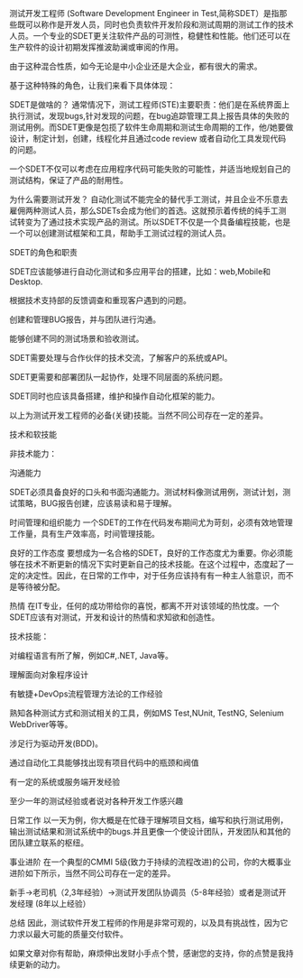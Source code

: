 测试开发工程师 (Software Development Engineer in Test,简称SDET）是指那些既可以称作是开发人员，同时也负责软件开发阶段和测试周期的测试工作的技术人员。一个专业的SDET更关注软件产品的可测性，稳健性和性能。他们还可以在生产软件的设计初期发挥推波助澜或审阅的作用。

由于这种混合性质，如今无论是中小企业还是大企业，都有很大的需求。

基于这种特殊的角色，让我们来看下具体体现：

SDET是做啥的？
通常情况下，测试工程师(STE)主要职责：他们是在系统界面上执行测试，发现bugs,针对发现的问题，在bug追踪管理工具上报告具体的失败的测试用例。而SDET更像是包揽了软件生命周期和测试生命周期的工作，他/她要做设计，制定计划，创建，线程化并且通过code review 或者自动化工具发现代码的问题。

一个SDET不仅可以考虑在应用程序代码可能失败的可能性，并适当地规划自己的测试结构，保证了产品的耐用性。

为什么需要测试开发？
自动化测试不能完全的替代手工测试，并且企业不乐意去雇佣两种测试人员，那么SDETs会成为他们的首选。这就预示着传统的纯手工测试转变为了通过技术实现产品的测试。所以SDET不仅是一个具备编程技能，也是一个可以创建测试框架和工具，帮助手工测试过程的测试人员。

SDET的角色和职责

SDET应该能够进行自动化测试和多应用平台的搭建，比如：web,Mobile和Desktop.

根据技术支持部的反馈调查和重现客户遇到的问题。

创建和管理BUG报告，并与团队进行沟通。

能够创建不同的测试场景和验收测试。

SDET需要处理与合作伙伴的技术交流，了解客户的系统或API。

SDET更需要和部署团队一起协作，处理不同层面的系统问题。

SDET同时也应该具备搭建，维护和操作自动化框架的能力。

以上为测试开发工程师的必备(关键)技能。当然不同公司存在一定的差异。

技术和软技能

非技术能力：



沟通能力

SDET必须具备良好的口头和书面沟通能力。测试材料像测试用例，测试计划，测试策略，BUG报告创建，应该易读和易于理解。

时间管理和组织能力
一个SDET的工作在代码发布期间尤为苛刻，必须有效地管理工作量，具有生产效率高，时间管理技能。

良好的工作态度
要想成为一名合格的SDET，良好的工作态度尤为重要。你必须能够在技术不断更新的情况下实时更新自己的技术技能。在这个过程中，态度起了一定的决定性。因此，在日常的工作中，对于任务应该持有有一种主人翁意识，而不是等待被分配。

热情
在IT专业，任何的成功带给你的喜悦，都离不开对该领域的热忱度。一个SDET应该有对测试，开发和设计的热情和求知欲和创造性。

技术技能：



对编程语言有所了解，例如C#,.NET, Java等。

理解面向对象程序设计

有敏捷+DevOps流程管理方法论的工作经验

熟知各种测试方式和测试相关的工具，例如MS Test,NUnit, TestNG, Selenium WebDriver等等。

涉足行为驱动开发(BDD)。

通过自动化工具能够找出现有项目代码中的瓶颈和阀值

有一定的系统或服务端开发经验

至少一年的测试经验或者说对各种开发工作感兴趣

日常工作
以一天为例，你大概是在忙碌于理解项目文档，编写和执行测试用例，输出测试结果和测试系统中的bugs.并且更像一个使设计团队，开发团队和其他的团队建立联系的枢纽。

事业进阶
在一个典型的CMMI 5级(致力于持续的流程改进)的公司，你的大概事业进阶如下所示，当然不同公司存在一定的差异。

新手->老司机（2,3年经验）->测试开发团队协调员（5-8年经验）或者是测试开发经理 (8年以上经验）

总结
因此，测试软件开发工程师的作用是非常可观的，以及具有挑战性，因为它力求以最大可能的质量交付软件。

如果文章对你有帮助，麻烦伸出发财小手点个赞，感谢您的支持，你的点赞是我持续更新的动力。
